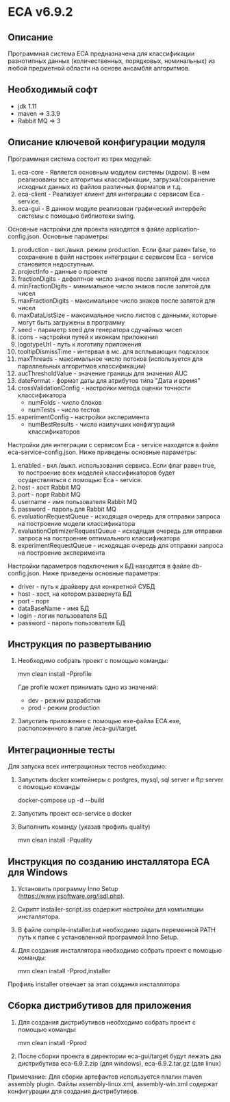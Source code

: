 ECA v6.9.2
========================================

Описание
----------------------------------------
Программная система ECA предназначена для классификации разнотипных данных (количественных, порядковых, номинальных)
из любой предметной области на основе ансамбля алгоритмов.

Необходимый софт
----------------------------------------
* jdk 1.11
* maven => 3.3.9
* Rabbit MQ => 3

Описание ключевой конфигурации модуля
----------------------------------------
Программная система состоит из трех модулей:

1) eca-core - Является основным модулем системы (ядром). В нем реализованы все алгоритмы классификации,
   загрузка/сохранение исходных данных из файлов различных форматов и т.д.
2) eca-client - Реализует клиент для интеграции с сервисом Eca - service.
3) eca-gui - В данном модуле реализован графический интерфейс системы с помощью библиотеки swing.

Основные настройки для проекта находятся в файле application-config.json. Основные параметры:

1) production - вкл./выкл. режим production. Если флаг равен false, то сохранение в файл настроек интеграции с
   сервисом Eca - service становится недоступным.
2) projectInfo - данные о проекте
3) fractionDigits - дефолтное число знаков после запятой для чисел
4) minFractionDigits - минимальное число знаков после запятой для чисел
5) maxFractionDigits - максимальное число знаков после запятой для чисел
6) maxDataListSize - максимальное число листов с данными, которые могут быть загружены в программу
7) seed - параметр seed для генератора сдучайных чисел
8) icons - настройки путей к иконкам приложения
9) logotypeUrl - путь к логотипу приложения
10) tooltipDismissTime - интервал в мс. для всплывающих подсказок
11) maxThreads - максимальное число потоков (используется для параллельных алгоритмов классификации)
12) aucThresholdValue - значение границы для значения AUC
13) dateFormat - формат даты для атрибутов типа "Дата и время"
14) crossValidationConfig - настройки метода оценки точности классификатора
    * numFolds - число блоков
    * numTests - число тестов
15) experimentConfig - настройки эксперимента
    * numBestResults - число наилучших конфигураций классификаторов
    
Настройки для интеграции с сервисом Eca - service находятся в файле eca-service-config.json. Ниже приведены
основные параметры:

1) enabled - вкл./выкл. использования сервиса. Если флаг равен true, то построение всех моделей классификаторов
    будет осуществляться с помощью Eca - service.
2) host - хост Rabbit MQ
3) port - порт Rabbit MQ
4) username - имя пользователя Rabbit MQ
5) password - пароль для Rabbit MQ
6) evaluationRequestQueue - исходящая очередь для отправки запроса на построение модели классификатора
7) evaluationOptimizerRequestQueue - исходящая очередь для отправки запроса на построение оптимального классификатора
8) experimentRequestQueue - исходящая очередь для отправки запроса на построение эксперимента
    
Настройки параметров подключения к БД находятся в файле db-config.json. Ниже приведены основные параметры:

* driver - путь к драйверу дял конкретной СУБД
* host - хост, на котором развернута БД
* port - порт
* dataBaseName - имя БД
* login - логин пользователя БД
* password - пароль пользователя БД

Инструкция по развертыванию
----------------------------------------

1. Необходимо собрать проект с помощью команды:
    
   mvn clean install -Pprofile
   
   Где profile может принимать одно из значений:
   
   * dev - режим разработки
   * prod - режим production
   
2. Запустить приложение с помощью exe-файла ECA.exe, расположенного в папке /eca-gui/target.

Интеграционные тесты
------------------------------------------------------
Для запуска всех интеграционых тестов необходимо:

1. Запустить docker контейнеры с postgres, mysql, sql server и ftp server с помощью команды

    docker-compose up -d --build

2. Запустить проект eca-service в docker

3. Выполнить команду (указав профиль quality)

    mvn clean install -Pquality

Инструкция по созданию инсталлятора ECA для Windows
----------------------------------------

1. Установить программу Inno Setup (https://www.jrsoftware.org/isdl.php).

2. Скрипт installer-script.iss содержит настройки для компиляции инсталлятора.

3. В файле compile-installer.bat необходимо задать переменной PATH путь к папке с установленной программой Inno Setup.

4. Для создания инсталлятора необходимо собрать проект с помощью команды:

    mvn clean install -Pprod,installer

Профиль installer отвечает за этап создания инсталлятора

Сборка дистрибутивов для приложения
----------------------------------------

1. Для создания дистрибутивов необходимо собрать проект с помощью команды:

    mvn clean install -Pprod
    
2. После сборки проекта в директории eca-gui/target будут лежать два дистрибутива eca-6.9.2.zip (для windows), eca-6.9.2.tar.gz (для linux)

Примечание: Для сборки артефактов используется плагин maven assembly plugin. Файлы assembly-linux.xml, assembly-win.xml содержат
конфигурации для создания дистрибутивов.
